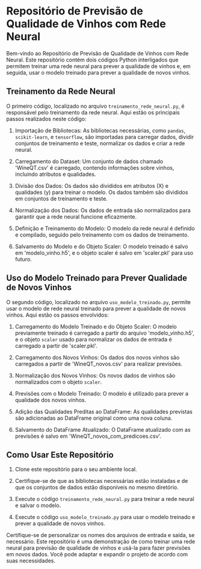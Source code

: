 # Repositório de Previsão de Qualidade de Vinhos com Rede Neural

Bem-vindo ao Repositório de Previsão de Qualidade de Vinhos com Rede Neural. Este repositório contém dois códigos Python interligados que permitem treinar uma rede neural para prever a qualidade de vinhos e, em seguida, usar o modelo treinado para prever a qualidade de novos vinhos. 

## Treinamento da Rede Neural

O primeiro código, localizado no arquivo `treinamento_rede_neural.py`, é responsável pelo treinamento da rede neural. Aqui estão os principais passos realizados neste código:

1. Importação de Bibliotecas: As bibliotecas necessárias, como `pandas`, `scikit-learn`, e `tensorflow`, são importadas para carregar dados, dividir conjuntos de treinamento e teste, normalizar os dados e criar a rede neural.

2. Carregamento do Dataset: Um conjunto de dados chamado 'WineQT.csv' é carregado, contendo informações sobre vinhos, incluindo atributos e qualidades.

3. Divisão dos Dados: Os dados são divididos em atributos (X) e qualidades (y) para treinar o modelo. Os dados também são divididos em conjuntos de treinamento e teste.

4. Normalização dos Dados: Os dados de entrada são normalizados para garantir que a rede neural funcione eficazmente.

5. Definição e Treinamento do Modelo: O modelo da rede neural é definido e compilado, seguido pelo treinamento com os dados de treinamento.

6. Salvamento do Modelo e do Objeto Scaler: O modelo treinado é salvo em 'modelo_vinho.h5', e o objeto scaler é salvo em 'scaler.pkl' para uso futuro.

## Uso do Modelo Treinado para Prever Qualidade de Novos Vinhos

O segundo código, localizado no arquivo `uso_modelo_treinado.py`, permite usar o modelo de rede neural treinado para prever a qualidade de novos vinhos. Aqui estão os passos envolvidos:

1. Carregamento do Modelo Treinado e do Objeto Scaler: O modelo previamente treinado é carregado a partir do arquivo 'modelo_vinho.h5', e o objeto `scaler` usado para normalizar os dados de entrada é carregado a partir de 'scaler.pkl'.

2. Carregamento dos Novos Vinhos: Os dados dos novos vinhos são carregados a partir de 'WineQT_novos.csv' para realizar previsões.

3. Normalização dos Novos Vinhos: Os novos dados de vinhos são normalizados com o objeto `scaler`.

4. Previsões com o Modelo Treinado: O modelo é utilizado para prever a qualidade dos novos vinhos.

5. Adição das Qualidades Preditas ao DataFrame: As qualidades previstas são adicionadas ao DataFrame original como uma nova coluna.

6. Salvamento do DataFrame Atualizado: O DataFrame atualizado com as previsões é salvo em 'WineQT_novos_com_predicoes.csv'.

## Como Usar Este Repositório

1. Clone este repositório para o seu ambiente local.

2. Certifique-se de que as bibliotecas necessárias estão instaladas e de que os conjuntos de dados estão disponíveis no mesmo diretório.

3. Execute o código `treinamento_rede_neural.py` para treinar a rede neural e salvar o modelo.

4. Execute o código `uso_modelo_treinado.py` para usar o modelo treinado e prever a qualidade de novos vinhos.

Certifique-se de personalizar os nomes dos arquivos de entrada e saída, se necessário. Este repositório é uma demonstração de como treinar uma rede neural para previsão de qualidade de vinhos e usá-la para fazer previsões em novos dados. Você pode adaptar e expandir o projeto de acordo com suas necessidades.
